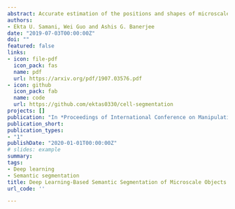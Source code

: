 ```yaml
---
abstract: Accurate estimation of the positions and shapes of microscale objects is crucial for automated imaging-guided manipulation using a non-contact technique such as optical tweezers. Perception methods that use traditional computer vision algorithms tend to fail when the manipulation environments are crowded. In this paper, we present a deep learning model for semantic segmentation of the images representing such environments. Our model successfully performs segmentation with a high mean Intersection over Union score of 0.91.
authors: 
- Ekta U. Samani, Wei Guo and Ashis G. Banerjee
date: "2019-07-03T00:00:00Z"
doi: ""
featured: false
links:
- icon: file-pdf
  icon_pack: fas
  name: pdf
  url: https://arxiv.org/pdf/1907.03576.pdf
- icon: github
  icon_pack: fab
  name: code
  url: https://github.com/ektas0330/cell-segmentation
projects: []
publication: "In *Proceedings of International Conference on Manipulation, Automation and Robotics at Small Scales (MARSS)*, Helsinki, Finland"
publication_short: 
publication_types:
- "1"
publishDate: "2020-01-01T00:00:00Z"
# slides: example
summary: 
tags:
- Deep learning
- Semantic segmentation
title: Deep Learning-Based Semantic Segmentation of Microscale Objects
url_code: ''

---
```



